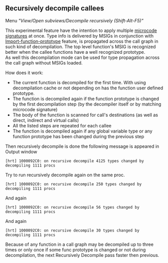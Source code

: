 ## Recursively decompile callees
Menu *"View/Open subviews/Decompile recursively (Shift-Alt-F5)"*

This experimental feature have the intention to apply multiple [microcode signatures](msig.md) at once.
Type info is delivered by MSIGs in conjunction with [Import-function-prototype](import_unf_types.md) feature,
is propagated across the call graph in such kind of decompilation.
The top level function's MSIG is recognized better when the callee functions have a well recognized prototype.  
As well this decompilation mode can be used for type propagation across the call graph without MSIGs loaded.

How does it work:
 - The current function is decompiled for the first time. With using decompilation cache or not depending on has the function user defined prototype.
 - The function is decompiled again if the function prototype is changed by the first decompilation step (by the decompiler itself or by matching microcode signature)
 - The body of the function is scanned for call's destinations (as well as direct, indirect and virtual calls)
 - All the listed steps are repeated for each callee
 - The function is decompiled again if any global variable type or any function prototype has been changed during the previous step

Then recursively decompile is done the following message is appeared in Output window
```
[hrt] 1000092C0: on recursive decompile 4125 types changed by decompiling 1111 procs
```

Try to run recursively decompile again on the same proc.
```
[hrt] 1000092C0: on recursive decompile 250 types changed by decompiling 1111 procs
```

And again
```
[hrt] 1000092C0: on recursive decompile 56 types changed by decompiling 1111 procs
```

And again
```
[hrt] 1000092C0: on recursive decompile 30 types changed by decompiling 1111 procs
```

Because of any function in a call graph may be decompiled up to three times or only once if some func prototype is changed or not during decompilation, the next Recursively Decompile pass faster then previous.


